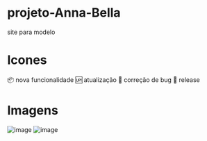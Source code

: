 # projeto-Anna-Bella
 site para modelo

# Icones
📦 nova funcionalidade
🆙 atualização
🐞 correção de bug
🏁 release

# Imagens
![image](https://user-images.githubusercontent.com/77001554/113213596-c844f980-924e-11eb-9ad6-fb73f99b65e9.png)
![image](https://user-images.githubusercontent.com/77001554/113213663-dbf06000-924e-11eb-804a-8bae584e83fe.png)

